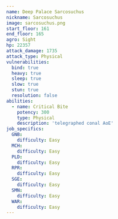 ```yaml
---
name: Deep Palace Sarcosuchus
nickname: Sarcosuchus
image: sarcosuchus.png
start_floor: 161
end_floor: 165
agro: Sight
hp: 22357
attack_damage: 1735
attack_type: Physical
vulnerabilities:
  bind: true
  heavy: true
  sleep: true
  slow: true
  stun: true
  resolution: false
abilities:
  - name: Critical Bite
    potency: 300
    type: Physical
    description: 'telegraphed conal AoE'
job_specifics:
  GNB:
    difficulty: Easy
  MCH:
    difficulty: Easy
  PLD:
    difficulty: Easy
  RPR:
    difficulty: Easy
  SGE:
    difficulty: Easy
  SMN:
    difficulty: Easy
  WAR:
    difficulty: Easy
---
```

